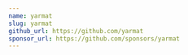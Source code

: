 ```yaml
---
name: yarmat
slug: yarmat
github_url: https://github.com/yarmat
sponsor_url: https://github.com/sponsors/yarmat
---
```

